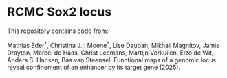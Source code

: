 # RCMC Sox2 locus

This repository contains code from:

Mathias Eder<sup>†</sup>, Christina J.I. Moene<sup>†</sup>, Lise Dauban, Mikhail Magnitov, Jamie Drayton, Marcel de Haas, Christ Leemans, Martijn Verkuilen, Elzo de Wit, Anders S. Hansen, Bas van Steensel. Functional maps of a genomic locus reveal confinement of an enhancer by its target gene (2025).
